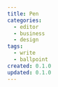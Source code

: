 ```yaml
---
title: Pen
categories:
  - editor
  - business
  - design
tags:
  - write
  - ballpoint
created: 0.1.0
updated: 0.1.0
---
```


